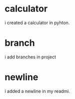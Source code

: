 # calculator
i created a calculator in pyhton.
# branch
i add branches in project 
# newline
i added a newline in my readmi.